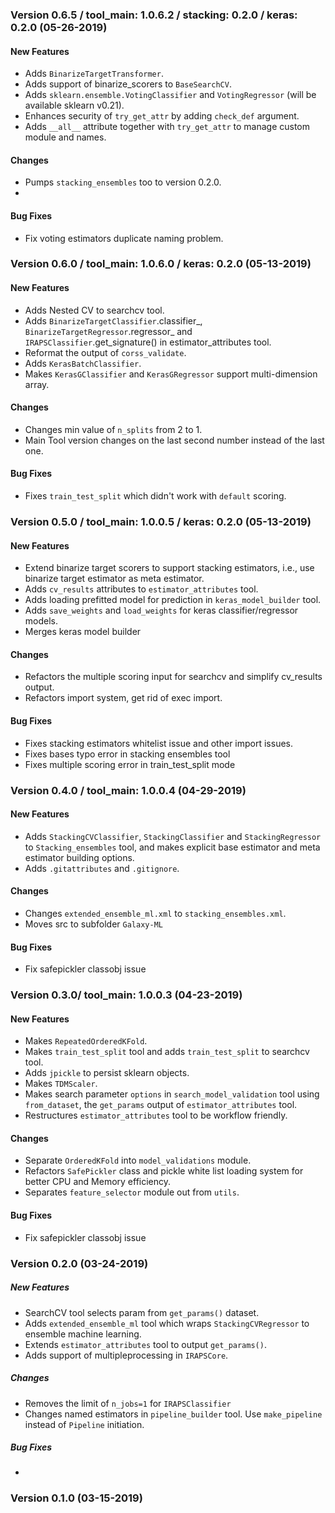 ### Version 0.6.5 / tool_main: 1.0.6.2 / stacking: 0.2.0 / keras: 0.2.0 (05-26-2019)

#### New Features

- Adds `BinarizeTargetTransformer`.
- Adds support of binarize_scorers to `BaseSearchCV`.
- Adds `sklearn.ensemble.VotingClassifier` and `VotingRegressor` (will be available sklearn v0.21).
- Enhances security of `try_get_attr` by adding `check_def` argument.
- Adds `__all__` attribute together with `try_get_attr` to manage custom module and names.

#### Changes

- Pumps `stacking_ensembles` too to version 0.2.0.
- 

#### Bug Fixes

- Fix voting estimators duplicate naming problem.


### Version 0.6.0 / tool_main: 1.0.6.0 / keras: 0.2.0 (05-13-2019)

#### New Features

- Adds Nested CV to searchcv tool.
- Adds `BinarizeTargetClassifier`.classifier_, `BinarizeTargetRegressor`.regressor_ and `IRAPSClassifier`.get_signature() in estimator_attributes tool.
- Reformat the output of `corss_validate`.
- Adds `KerasBatchClassifier`.
- Makes `KerasGClassifier` and `KerasGRegressor` support multi-dimension array.

#### Changes

- Changes min value of `n_splits`  from 2 to 1.
- Main Tool version changes on the last second number instead of the last one.

#### Bug Fixes

- Fixes `train_test_split` which didn't work with `default` scoring.


### Version 0.5.0 / tool_main: 1.0.0.5 / keras: 0.2.0 (05-13-2019)

#### New Features

- Extend binarize target scorers to support stacking estimators, i.e., use binarize target estimator as meta estimator.
- Adds `cv_results` attributes to `estimator_attributes` tool.
- Adds loading prefitted model for prediction in `keras_model_builder` tool.
- Adds `save_weights` and `load_weights` for keras classifier/regressor models.
- Merges keras model builder

#### Changes

- Refactors the multiple scoring input for searchcv and simplify cv_results output.
- Refactors import system, get rid of exec import.

#### Bug Fixes

- Fixes stacking estimators whitelist issue and other import issues.
- Fixes bases typo error in stacking ensembles tool
- Fixes multiple scoring error in train_test_split mode


### Version 0.4.0 / tool_main: 1.0.0.4 (04-29-2019)

#### New Features

- Adds `StackingCVClassifier`, `StackingClassifier` and `StackingRegressor` to `Stacking_ensembles` tool, and makes explicit base estimator and meta estimator building options.
- Adds `.gitattributes` and `.gitignore`.

#### Changes

- Changes `extended_ensemble_ml.xml` to `stacking_ensembles.xml`.
- Moves src to subfolder `Galaxy-ML`

#### Bug Fixes

- Fix safepickler classobj issue


### Version 0.3.0/ tool_main: 1.0.0.3 (04-23-2019)

#### New Features

- Makes `RepeatedOrderedKFold`.
- Makes `train_test_split` tool and adds `train_test_split` to searchcv tool.
- Adds `jpickle` to persist sklearn objects.
- Makes `TDMScaler`.
- Makes search parameter `options` in `search_model_validation` tool using `from_dataset`, the `get_params` output of 
`estimator_attributes` tool.
- Restructures `estimator_attributes` tool to be workflow friendly.

#### Changes

- Separate `OrderedKFold` into `model_validations` module.
- Refactors `SafePickler` class and pickle white list loading system for better CPU and Memory efficiency.
- Separates `feature_selector` module out from `utils`.

#### Bug Fixes

- Fix safepickler classobj issue


### Version 0.2.0 (03-24-2019)

##### New Features

- SearchCV tool selects param from `get_params()` dataset.
- Adds `extended_ensemble_ml` tool which wraps `StackingCVRegressor` to ensemble machine learning.
- Extends `estimator_attributes` tool to output `get_params()`.
- Adds support of multipleprocessing in `IRAPSCore`.

##### Changes

- Removes the limit of `n_jobs=1` for `IRAPSClassifier`
- Changes named estimators in `pipeline_builder` tool. Use `make_pipeline` instead of `Pipeline` initiation.


##### Bug Fixes

- 


### Version 0.1.0 (03-15-2019)

